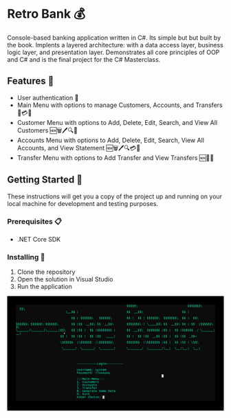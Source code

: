 # Retro Bank 💰

Console-based banking application written in C#. Its simple but but built by the book. Implents a layered architecture: with a data access layer, business logic layer, and presentation layer. Demonstrates all core principles of OOP and C# and is the final project for the C# Masterclass.

## Features 🚀

- User authentication 🔐
- Main Menu with options to manage Customers, Accounts, and Transfers 📝💳💸
- Customer Menu with options to Add, Delete, Edit, Search, and View All Customers 🆕🗑️🖊️🔍👥
- Accounts Menu with options to Add, Delete, Edit, Search, View All Accounts, and View Statement 🆕🗑️🖊️🔍💳📜
- Transfer Menu with options to Add Transfer and View Transfers 🆕💸👀

## Getting Started 🏁

These instructions will get you a copy of the project up and running on your local machine for development and testing purposes.

### Prerequisites 📋

- .NET Core SDK

### Installing 🔧

1. Clone the repository
2. Open the solution in Visual Studio
3. Run the application
<div style="background-color:black; padding:20px;">
    <img src="csharp-console-example.png" alt="CS Banking App">
</div>

